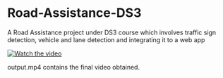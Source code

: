 # Road-Assistance-DS3
A Road Assistance project under DS3 course which involves traffic sign detection, vehicle and lane detection and integrating it to a web app

[![Watch the video](https://i.imgur.com/vKb2F1B.png)](https://www.youtube.com/watch?v=PhZLp78iRag)

output.mp4 contains the final video obtained.

